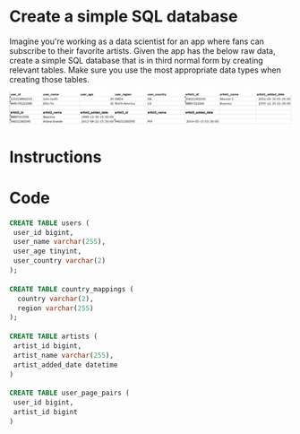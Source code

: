 # Create a simple SQL database

Imagine you're working as a data scientist for an app where fans can subscribe to their favorite artists. Given the app has the below raw data,
create a simple SQL database that is in third normal form by creating relevant tables. Make sure you use the most
appropriate data types when creating those tables.

![database_course_exercise_example](database_course_exercise_example.jpg)

# Instructions


# Code
```sql
CREATE TABLE users (
 user_id bigint,
 user_name varchar(255),
 user_age tinyint,
 user_country varchar(2)
);

CREATE TABLE country_mappings (
  country varchar(2),
  region varchar(255)
);

CREATE TABLE artists (
 artist_id bigint,
 artist_name varchar(255),
 artist_added_date datetime
)

CREATE TABLE user_page_pairs (
 user_id bigint,
 artist_id bigint
)
```
